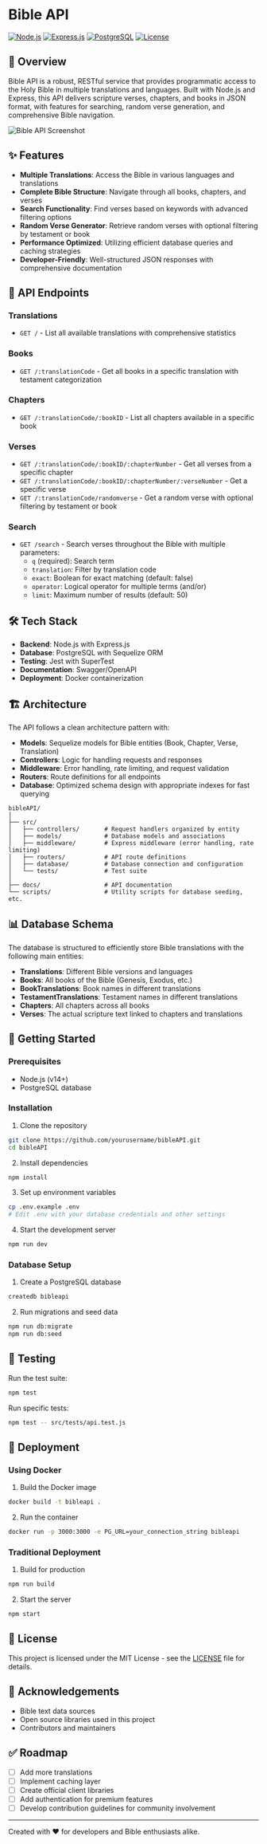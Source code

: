 # Bible API

[![Node.js](https://img.shields.io/badge/Node.js-18.x-green)](https://nodejs.org/)
[![Express.js](https://img.shields.io/badge/Express.js-4.x-blue)](https://expressjs.com/)
[![PostgreSQL](https://img.shields.io/badge/PostgreSQL-Latest-blue)](https://www.postgresql.org/)
[![License](https://img.shields.io/badge/License-MIT-yellow.svg)](LICENSE)

## 📖 Overview

Bible API is a robust, RESTful service that provides programmatic access to the Holy Bible in multiple translations and languages. Built with Node.js and Express, this API delivers scripture verses, chapters, and books in JSON format, with features for searching, random verse generation, and comprehensive Bible navigation.

![Bible API Screenshot](https://via.placeholder.com/800x400?text=Bible+API+Visualization)

## ✨ Features

- **Multiple Translations**: Access the Bible in various languages and translations
- **Complete Bible Structure**: Navigate through all books, chapters, and verses
- **Search Functionality**: Find verses based on keywords with advanced filtering options
- **Random Verse Generator**: Retrieve random verses with optional filtering by testament or book
- **Performance Optimized**: Utilizing efficient database queries and caching strategies
- **Developer-Friendly**: Well-structured JSON responses with comprehensive documentation

## 🚀 API Endpoints

### Translations
- `GET /` - List all available translations with comprehensive statistics

### Books
- `GET /:translationCode` - Get all books in a specific translation with testament categorization

### Chapters
- `GET /:translationCode/:bookID` - List all chapters available in a specific book

### Verses
- `GET /:translationCode/:bookID/:chapterNumber` - Get all verses from a specific chapter
- `GET /:translationCode/:bookID/:chapterNumber/:verseNumber` - Get a specific verse
- `GET /:translationCode/randomverse` - Get a random verse with optional filtering by testament or book

### Search
- `GET /search` - Search verses throughout the Bible with multiple parameters:
  - `q` (required): Search term
  - `translation`: Filter by translation code
  - `exact`: Boolean for exact matching (default: false)
  - `operator`: Logical operator for multiple terms (and/or)
  - `limit`: Maximum number of results (default: 50)

## 🛠️ Tech Stack

- **Backend**: Node.js with Express.js
- **Database**: PostgreSQL with Sequelize ORM
- **Testing**: Jest with SuperTest
- **Documentation**: Swagger/OpenAPI
- **Deployment**: Docker containerization

## 🏗️ Architecture

The API follows a clean architecture pattern with:

- **Models**: Sequelize models for Bible entities (Book, Chapter, Verse, Translation)
- **Controllers**: Logic for handling requests and responses
- **Middleware**: Error handling, rate limiting, and request validation
- **Routers**: Route definitions for all endpoints
- **Database**: Optimized schema design with appropriate indexes for fast querying

```
bibleAPI/
│
├── src/
│   ├── controllers/       # Request handlers organized by entity
│   ├── models/            # Database models and associations
│   ├── middleware/        # Express middleware (error handling, rate limiting)
│   ├── routers/           # API route definitions
│   ├── database/          # Database connection and configuration
│   └── tests/             # Test suite
│
├── docs/                  # API documentation
└── scripts/               # Utility scripts for database seeding, etc.
```

## 📊 Database Schema

The database is structured to efficiently store Bible translations with the following main entities:

- **Translations**: Different Bible versions and languages
- **Books**: All books of the Bible (Genesis, Exodus, etc.)
- **BookTranslations**: Book names in different translations
- **TestamentTranslations**: Testament names in different translations
- **Chapters**: All chapters across all books
- **Verses**: The actual scripture text linked to chapters and translations

## 🔧 Getting Started

### Prerequisites
- Node.js (v14+)
- PostgreSQL database

### Installation

1. Clone the repository
```bash
git clone https://github.com/yourusername/bibleAPI.git
cd bibleAPI
```

2. Install dependencies
```bash
npm install
```

3. Set up environment variables
```bash
cp .env.example .env
# Edit .env with your database credentials and other settings
```

4. Start the development server
```bash
npm run dev
```

### Database Setup

1. Create a PostgreSQL database
```bash
createdb bibleapi
```

2. Run migrations and seed data
```bash
npm run db:migrate
npm run db:seed
```

## 🧪 Testing

Run the test suite:
```bash
npm test
```

Run specific tests:
```bash
npm test -- src/tests/api.test.js
```

## 🚢 Deployment

### Using Docker

1. Build the Docker image
```bash
docker build -t bibleapi .
```

2. Run the container
```bash
docker run -p 3000:3000 -e PG_URL=your_connection_string bibleapi
```

### Traditional Deployment

1. Build for production
```bash
npm run build
```

2. Start the server
```bash
npm start
```

## 📝 License

This project is licensed under the MIT License - see the [LICENSE](LICENSE) file for details.

## 👏 Acknowledgements

- Bible text data sources
- Open source libraries used in this project
- Contributors and maintainers

## ✅ Roadmap

- [ ] Add more translations
- [ ] Implement caching layer
- [ ] Create official client libraries
- [ ] Add authentication for premium features
- [ ] Develop contribution guidelines for community involvement

---

Created with ❤️ for developers and Bible enthusiasts alike.
